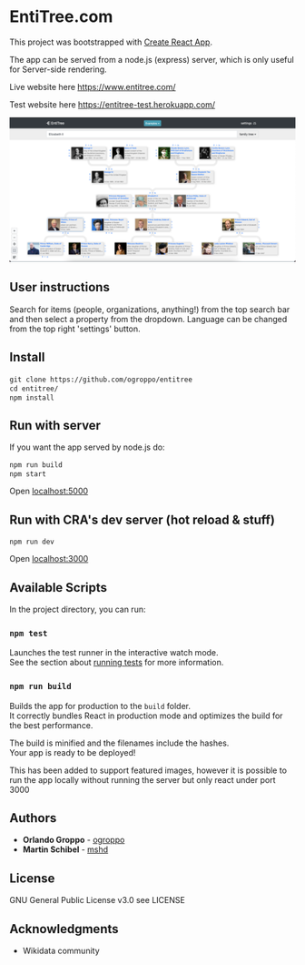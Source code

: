 # EntiTree.com

This project was bootstrapped with [Create React App](https://github.com/facebook/create-react-app).

The app can be served from a node.js (express) server, which is only useful for Server-side rendering.

Live website here https://www.entitree.com/

Test website here https://entitree-test.herokuapp.com/

![Interface example](https://github.com/ogroppo/entitree/blob/main/public/examples/interface.png)

## User instructions

Search for items (people, organizations, anything!) from the top search bar and then select a property from the dropdown.
Language can be changed from the top right 'settings' button.

## Install

```
git clone https://github.com/ogroppo/entitree
cd entitree/
npm install
```

## Run with server

If you want the app served by node.js do:

```
npm run build
npm start
```

Open [localhost:5000](http://localhost:5000/)

## Run with CRA's dev server (hot reload & stuff)

```
npm run dev
```

Open [localhost:3000](http://localhost:3000/)

## Available Scripts

In the project directory, you can run:

### `npm test`

Launches the test runner in the interactive watch mode.<br />
See the section about [running tests](https://facebook.github.io/create-react-app/docs/running-tests) for more information.

### `npm run build`

Builds the app for production to the `build` folder.<br />
It correctly bundles React in production mode and optimizes the build for the best performance.

The build is minified and the filenames include the hashes.<br />
Your app is ready to be deployed!

This has been added to support featured images, however it is possible to run the app locally without running the server but only react under port 3000

## Authors

- **Orlando Groppo** - [ogroppo](https://github.com/ogroppo)
- **Martin Schibel** - [mshd](https://github.com/mshd)

## License

GNU General Public License v3.0
see LICENSE

## Acknowledgments

- Wikidata community
